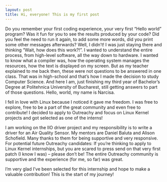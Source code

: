 ```yaml
---
layout: post
title: Hi, everyone! This is my first post
---
```


   Do you remember your first coding experience, your very first “Hello world” program? Was it fun for you to see the results produced by your code? Did you feel the need to run it again, to add some more words, did you print some other messages afterwards? Well, I didn’t! I was just staying there and thinking “Wait, how does this work?!”. I wanted to understand the entire process, from high-level software, all the way down to hardware. I wanted to know what a compiler was, how the operating system manages the resources, how the text is displayed on my screen. But as my teacher explained to me back then, these were not questions to be answered in one class. That was in high-school and that’s how I made the decision to study Computer Science.  And here I am, just finishing my third year of Bachelor’s Degree at Politehnica University of Bucharest, still getting answers to part of those questions.
Hello, world, my name is Narcisa.  

   I fell in love with Linux because I noticed it gave me freedom. I was free to explore, free to be a part of the great community and even free to contribute! I decided to apply to Outreachy and focus on Linux Kernel projects and got selected as one of the interns!  
 
   I am working on the IIO driver project and my responsibility is to write a driver for an Air Quality Sensor. My mentors are Daniel Baluta and Alison Schofield. Many thanks to them for being supportive and very responsive.  
For potential future Outreachy candidates: If you’re thinking to apply to Linux Kernel internships, but you are scared to press send on that very first patch (I know I was) – please don’t be! The entire Outreachy community is supportive and the experience (for me, so far) was great.  

   I’m very glad I’ve been selected for this internship and hope to make a valuable contribution! This is the start of my journey!

